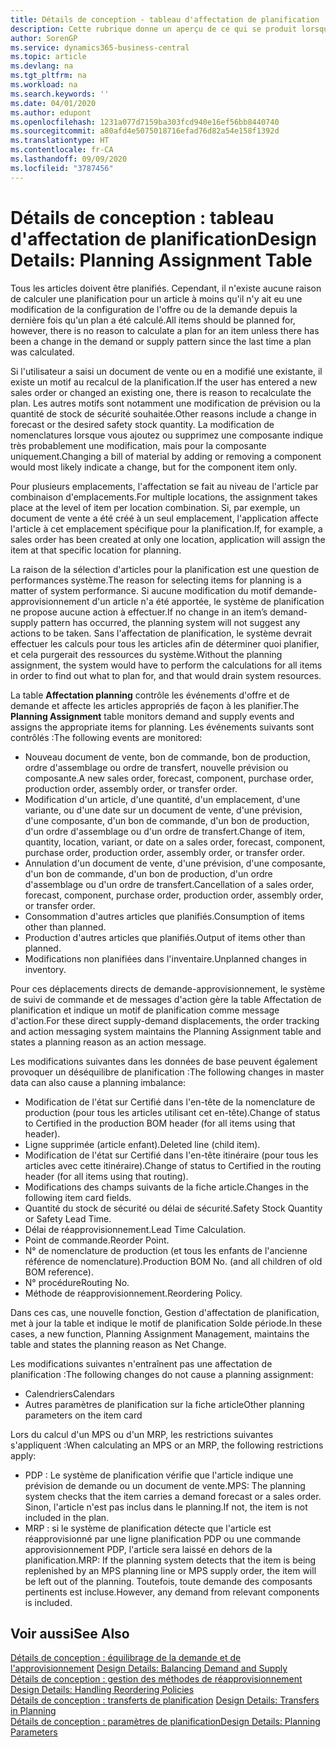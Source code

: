 ```yaml
---
title: Détails de conception - tableau d'affectation de planification | Microsoft Docs
description: Cette rubrique donne un aperçu de ce qui se produit lorsque vous modifiez la planification d'un article.
author: SorenGP
ms.service: dynamics365-business-central
ms.topic: article
ms.devlang: na
ms.tgt_pltfrm: na
ms.workload: na
ms.search.keywords: ''
ms.date: 04/01/2020
ms.author: edupont
ms.openlocfilehash: 1231a077d7159ba303fcd940e16ef56bb8440740
ms.sourcegitcommit: a80afd4e5075018716efad76d82a54e158f1392d
ms.translationtype: HT
ms.contentlocale: fr-CA
ms.lasthandoff: 09/09/2020
ms.locfileid: "3787456"
---
```

# <a name="design-details-planning-assignment-table"></a><span data-ttu-id="b9b3f-103">Détails de conception : tableau d'affectation de planification</span><span class="sxs-lookup"><span data-stu-id="b9b3f-103">Design Details: Planning Assignment Table</span></span>
<span data-ttu-id="b9b3f-104">Tous les articles doivent être planifiés. Cependant, il n'existe aucune raison de calculer une planification pour un article à moins qu'il n'y ait eu une modification de la configuration de l'offre ou de la demande depuis la dernière fois qu'un plan a été calculé.</span><span class="sxs-lookup"><span data-stu-id="b9b3f-104">All items should be planned for, however, there is no reason to calculate a plan for an item unless there has been a change in the demand or supply pattern since the last time a plan was calculated.</span></span>  

<span data-ttu-id="b9b3f-105">Si l'utilisateur a saisi un document de vente ou en a modifié une existante, il existe un motif au recalcul de la planification.</span><span class="sxs-lookup"><span data-stu-id="b9b3f-105">If the user has entered a new sales order or changed an existing one, there is reason to recalculate the plan.</span></span> <span data-ttu-id="b9b3f-106">Les autres motifs sont notamment une modification de prévision ou la quantité de stock de sécurité souhaitée.</span><span class="sxs-lookup"><span data-stu-id="b9b3f-106">Other reasons include a change in forecast or the desired safety stock quantity.</span></span> <span data-ttu-id="b9b3f-107">La modification de nomenclatures lorsque vous ajoutez ou supprimez une composante indique très probablement une modification, mais pour la composante uniquement.</span><span class="sxs-lookup"><span data-stu-id="b9b3f-107">Changing a bill of material by adding or removing a component would most likely indicate a change, but for the component item only.</span></span>  

<span data-ttu-id="b9b3f-108">Pour plusieurs emplacements, l'affectation se fait au niveau de l'article par combinaison d'emplacements.</span><span class="sxs-lookup"><span data-stu-id="b9b3f-108">For multiple locations, the assignment takes place at the level of item per location combination.</span></span> <span data-ttu-id="b9b3f-109">Si, par exemple, un document de vente a été créé à un seul emplacement, l'application affecte l'article à cet emplacement spécifique pour la planification.</span><span class="sxs-lookup"><span data-stu-id="b9b3f-109">If, for example, a sales order has been created at only one location, application will assign the item at that specific location for planning.</span></span>  

<span data-ttu-id="b9b3f-110">La raison de la sélection d'articles pour la planification est une question de performances système.</span><span class="sxs-lookup"><span data-stu-id="b9b3f-110">The reason for selecting items for planning is a matter of system performance.</span></span> <span data-ttu-id="b9b3f-111">Si aucune modification du motif demande-approvisionnement d'un article n'a été apportée, le système de planification ne propose aucune action à effectuer.</span><span class="sxs-lookup"><span data-stu-id="b9b3f-111">If no change in an item’s demand-supply pattern has occurred, the planning system will not suggest any actions to be taken.</span></span> <span data-ttu-id="b9b3f-112">Sans l'affectation de planification, le système devrait effectuer les calculs pour tous les articles afin de déterminer quoi planifier, et cela purgerait des ressources du système.</span><span class="sxs-lookup"><span data-stu-id="b9b3f-112">Without the planning assignment, the system would have to perform the calculations for all items in order to find out what to plan for, and that would drain system resources.</span></span>  

<span data-ttu-id="b9b3f-113">La table **Affectation planning** contrôle les événements d'offre et de demande et affecte les articles appropriés de façon à les planifier.</span><span class="sxs-lookup"><span data-stu-id="b9b3f-113">The **Planning Assignment** table monitors demand and supply events and assigns the appropriate items for planning.</span></span> <span data-ttu-id="b9b3f-114">Les événements suivants sont contrôlés :</span><span class="sxs-lookup"><span data-stu-id="b9b3f-114">The following events are monitored:</span></span>  

* <span data-ttu-id="b9b3f-115">Nouveau document de vente, bon de commande, bon de production, ordre d'assemblage ou ordre de transfert, nouvelle prévision ou composante.</span><span class="sxs-lookup"><span data-stu-id="b9b3f-115">A new sales order, forecast, component, purchase order, production order, assembly order, or transfer order.</span></span>  
* <span data-ttu-id="b9b3f-116">Modification d'un article, d'une quantité, d'un emplacement, d'une variante, ou d'une date sur un document de vente, d'une prévision, d'une composante, d'un bon de commande, d'un bon de production, d'un ordre d'assemblage ou d'un ordre de transfert.</span><span class="sxs-lookup"><span data-stu-id="b9b3f-116">Change of item, quantity, location, variant, or date on a sales order, forecast, component, purchase order, production order, assembly order, or transfer order.</span></span>  
* <span data-ttu-id="b9b3f-117">Annulation d'un document de vente, d'une prévision, d'une composante, d'un bon de commande, d'un bon de production, d'un ordre d'assemblage ou d'un ordre de transfert.</span><span class="sxs-lookup"><span data-stu-id="b9b3f-117">Cancellation of a sales order, forecast, component, purchase order, production order, assembly order, or transfer order.</span></span>  
* <span data-ttu-id="b9b3f-118">Consommation d'autres articles que planifiés.</span><span class="sxs-lookup"><span data-stu-id="b9b3f-118">Consumption of items other than planned.</span></span>  
* <span data-ttu-id="b9b3f-119">Production d'autres articles que planifiés.</span><span class="sxs-lookup"><span data-stu-id="b9b3f-119">Output of items other than planned.</span></span>  
* <span data-ttu-id="b9b3f-120">Modifications non planifiées dans l'inventaire.</span><span class="sxs-lookup"><span data-stu-id="b9b3f-120">Unplanned changes in inventory.</span></span>  

<span data-ttu-id="b9b3f-121">Pour ces déplacements directs de demande-approvisionnement, le système de suivi de commande et de messages d'action gère la table Affectation de planification et indique un motif de planification comme message d'action.</span><span class="sxs-lookup"><span data-stu-id="b9b3f-121">For these direct supply-demand displacements, the order tracking and action messaging system maintains the Planning Assignment table and states a planning reason as an action message.</span></span>  

<span data-ttu-id="b9b3f-122">Les modifications suivantes dans les données de base peuvent également provoquer un déséquilibre de planification :</span><span class="sxs-lookup"><span data-stu-id="b9b3f-122">The following changes in master data can also cause a planning imbalance:</span></span>  

* <span data-ttu-id="b9b3f-123">Modification de l'état sur Certifié dans l'en-tête de la nomenclature de production (pour tous les articles utilisant cet en-tête).</span><span class="sxs-lookup"><span data-stu-id="b9b3f-123">Change of status to Certified in the production BOM header (for all items using that header).</span></span>  
* <span data-ttu-id="b9b3f-124">Ligne supprimée (article enfant).</span><span class="sxs-lookup"><span data-stu-id="b9b3f-124">Deleted line (child item).</span></span>  
* <span data-ttu-id="b9b3f-125">Modification de l'état sur Certifié dans l'en-tête itinéraire (pour tous les articles avec cette itinéraire).</span><span class="sxs-lookup"><span data-stu-id="b9b3f-125">Change of status to Certified in the routing header (for all items using that routing).</span></span>  
* <span data-ttu-id="b9b3f-126">Modifications des champs suivants de la fiche article.</span><span class="sxs-lookup"><span data-stu-id="b9b3f-126">Changes in the following item card fields.</span></span>  
* <span data-ttu-id="b9b3f-127">Quantité du stock de sécurité ou délai de sécurité.</span><span class="sxs-lookup"><span data-stu-id="b9b3f-127">Safety Stock Quantity or Safety Lead Time.</span></span>  
* <span data-ttu-id="b9b3f-128">Délai de réapprovisionnement.</span><span class="sxs-lookup"><span data-stu-id="b9b3f-128">Lead Time Calculation.</span></span>  
* <span data-ttu-id="b9b3f-129">Point de commande.</span><span class="sxs-lookup"><span data-stu-id="b9b3f-129">Reorder Point.</span></span>  
* <span data-ttu-id="b9b3f-130">N° de nomenclature de production (et tous les enfants de l'ancienne référence de nomenclature).</span><span class="sxs-lookup"><span data-stu-id="b9b3f-130">Production BOM No. (and all children of old BOM reference).</span></span>  
* <span data-ttu-id="b9b3f-131">N° procédure</span><span class="sxs-lookup"><span data-stu-id="b9b3f-131">Routing No.</span></span>  
* <span data-ttu-id="b9b3f-132">Méthode de réapprovisionnement.</span><span class="sxs-lookup"><span data-stu-id="b9b3f-132">Reordering Policy.</span></span>  

<span data-ttu-id="b9b3f-133">Dans ces cas, une nouvelle fonction, Gestion d'affectation de planification, met à jour la table et indique le motif de planification Solde période.</span><span class="sxs-lookup"><span data-stu-id="b9b3f-133">In these cases, a new function, Planning Assignment Management, maintains the table and states the planning reason as Net Change.</span></span>  

<span data-ttu-id="b9b3f-134">Les modifications suivantes n'entraînent pas une affectation de planification :</span><span class="sxs-lookup"><span data-stu-id="b9b3f-134">The following changes do not cause a planning assignment:</span></span>  

* <span data-ttu-id="b9b3f-135">Calendriers</span><span class="sxs-lookup"><span data-stu-id="b9b3f-135">Calendars</span></span>  
* <span data-ttu-id="b9b3f-136">Autres paramètres de planification sur la fiche article</span><span class="sxs-lookup"><span data-stu-id="b9b3f-136">Other planning parameters on the item card</span></span>  

<span data-ttu-id="b9b3f-137">Lors du calcul d'un MPS ou d'un MRP, les restrictions suivantes s'appliquent :</span><span class="sxs-lookup"><span data-stu-id="b9b3f-137">When calculating an MPS or an MRP, the following restrictions apply:</span></span>  

* <span data-ttu-id="b9b3f-138">PDP : Le système de planification vérifie que l'article indique une prévision de demande ou un document de vente.</span><span class="sxs-lookup"><span data-stu-id="b9b3f-138">MPS: The planning system checks that the item carries a demand forecast or a sales order.</span></span> <span data-ttu-id="b9b3f-139">Sinon, l'article n'est pas inclus dans le planning.</span><span class="sxs-lookup"><span data-stu-id="b9b3f-139">If not, the item is not included in the plan.</span></span>  
* <span data-ttu-id="b9b3f-140">MRP : si le système de planification détecte que l'article est réapprovisionné par une ligne planification PDP ou une commande approvisionnement PDP, l'article sera laissé en dehors de la planification.</span><span class="sxs-lookup"><span data-stu-id="b9b3f-140">MRP: If the planning system detects that the item is being replenished by an MPS planning line or MPS supply order, the item will be left out of the planning.</span></span> <span data-ttu-id="b9b3f-141">Toutefois, toute demande des composants pertinents est incluse.</span><span class="sxs-lookup"><span data-stu-id="b9b3f-141">However, any demand from relevant components is included.</span></span>  

## <a name="see-also"></a><span data-ttu-id="b9b3f-142">Voir aussi</span><span class="sxs-lookup"><span data-stu-id="b9b3f-142">See Also</span></span>  
<span data-ttu-id="b9b3f-143">[Détails de conception : équilibrage de la demande et de l'approvisionnement](design-details-balancing-demand-and-supply.md) </span><span class="sxs-lookup"><span data-stu-id="b9b3f-143">[Design Details: Balancing Demand and Supply](design-details-balancing-demand-and-supply.md) </span></span>  
<span data-ttu-id="b9b3f-144">[Détails de conception : gestion des méthodes de réapprovisionnement](design-details-handling-reordering-policies.md) </span><span class="sxs-lookup"><span data-stu-id="b9b3f-144">[Design Details: Handling Reordering Policies](design-details-handling-reordering-policies.md) </span></span>  
<span data-ttu-id="b9b3f-145">[Détails de conception : transferts de planification](design-details-transfers-in-planning.md) </span><span class="sxs-lookup"><span data-stu-id="b9b3f-145">[Design Details: Transfers in Planning](design-details-transfers-in-planning.md) </span></span>  
[<span data-ttu-id="b9b3f-146">Détails de conception : paramètres de planification</span><span class="sxs-lookup"><span data-stu-id="b9b3f-146">Design Details: Planning Parameters</span></span>](design-details-planning-parameters.md)  
